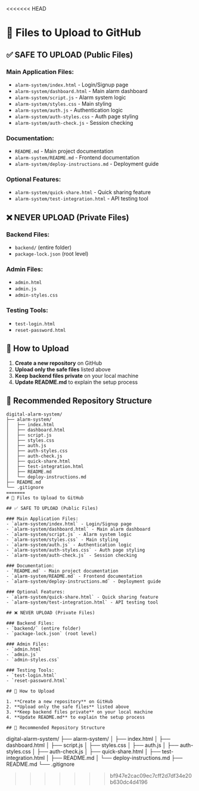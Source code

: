 <<<<<<< HEAD
# 📁 Files to Upload to GitHub

## ✅ SAFE TO UPLOAD (Public Files)

### Main Application Files:
- `alarm-system/index.html` - Login/Signup page
- `alarm-system/dashboard.html` - Main alarm dashboard
- `alarm-system/script.js` - Alarm system logic
- `alarm-system/styles.css` - Main styling
- `alarm-system/auth.js` - Authentication logic
- `alarm-system/auth-styles.css` - Auth page styling
- `alarm-system/auth-check.js` - Session checking

### Documentation:
- `README.md` - Main project documentation
- `alarm-system/README.md` - Frontend documentation
- `alarm-system/deploy-instructions.md` - Deployment guide

### Optional Features:
- `alarm-system/quick-share.html` - Quick sharing feature
- `alarm-system/test-integration.html` - API testing tool

## ❌ NEVER UPLOAD (Private Files)

### Backend Files:
- `backend/` (entire folder)
- `package-lock.json` (root level)

### Admin Files:
- `admin.html`
- `admin.js`
- `admin-styles.css`

### Testing Tools:
- `test-login.html`
- `reset-password.html`

## 🔧 How to Upload

1. **Create a new repository** on GitHub
2. **Upload only the safe files** listed above
3. **Keep backend files private** on your local machine
4. **Update README.md** to explain the setup process

## 📝 Recommended Repository Structure

```
digital-alarm-system/
├── alarm-system/
│   ├── index.html
│   ├── dashboard.html
│   ├── script.js
│   ├── styles.css
│   ├── auth.js
│   ├── auth-styles.css
│   ├── auth-check.js
│   ├── quick-share.html
│   ├── test-integration.html
│   ├── README.md
│   └── deploy-instructions.md
├── README.md
└── .gitignore
=======
# 📁 Files to Upload to GitHub

## ✅ SAFE TO UPLOAD (Public Files)

### Main Application Files:
- `alarm-system/index.html` - Login/Signup page
- `alarm-system/dashboard.html` - Main alarm dashboard
- `alarm-system/script.js` - Alarm system logic
- `alarm-system/styles.css` - Main styling
- `alarm-system/auth.js` - Authentication logic
- `alarm-system/auth-styles.css` - Auth page styling
- `alarm-system/auth-check.js` - Session checking

### Documentation:
- `README.md` - Main project documentation
- `alarm-system/README.md` - Frontend documentation
- `alarm-system/deploy-instructions.md` - Deployment guide

### Optional Features:
- `alarm-system/quick-share.html` - Quick sharing feature
- `alarm-system/test-integration.html` - API testing tool

## ❌ NEVER UPLOAD (Private Files)

### Backend Files:
- `backend/` (entire folder)
- `package-lock.json` (root level)

### Admin Files:
- `admin.html`
- `admin.js`
- `admin-styles.css`

### Testing Tools:
- `test-login.html`
- `reset-password.html`

## 🔧 How to Upload

1. **Create a new repository** on GitHub
2. **Upload only the safe files** listed above
3. **Keep backend files private** on your local machine
4. **Update README.md** to explain the setup process

## 📝 Recommended Repository Structure

```
digital-alarm-system/
├── alarm-system/
│   ├── index.html
│   ├── dashboard.html
│   ├── script.js
│   ├── styles.css
│   ├── auth.js
│   ├── auth-styles.css
│   ├── auth-check.js
│   ├── quick-share.html
│   ├── test-integration.html
│   ├── README.md
│   └── deploy-instructions.md
├── README.md
└── .gitignore
>>>>>>> bf947e2cac09ec7cff2d7df34e20b630dc4d4196
``` 